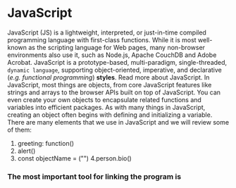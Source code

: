 # JavaScript
JavaScript (JS) is a lightweight, interpreted, or just-in-time compiled programming language with first-class 
functions. While it is most well-known as the scripting language for Web pages, many non-browser environments also use it, such as Node.js, Apache CouchDB and Adobe Acrobat. 
JavaScript is a prototype-based, multi-paradigm, single-threaded, `dynamic language`, supporting object-oriented, imperative, and declarative (*e.g. functional programming*) **styles**. Read more about JavaScript.
In JavaScript, most things are objects, from core JavaScript features like strings and arrays to the browser 
APIs built on top of JavaScript. You can even create your own objects to encapsulate related functions and variables into efficient packages. 
As with many things in JavaScript, creating an object often begins with defining and initializing a variable.
There are many elements that we use in JavaScript and we will review some of them:
1. greeting: function()
2. alert()
3. const objectName = ("")
4.person.bio()
### The most important tool for linking the program is </script>